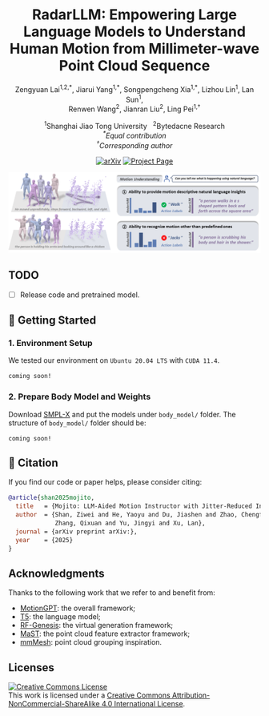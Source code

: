 <h1 align="center">RadarLLM: Empowering Large Language Models to Understand Human  Motion from Millimeter-wave Point Cloud Sequence</h1>

<p align="center">
  Zengyuan Lai</a><sup>1,2,*</sup>,
  Jiarui Yang</a><sup>1,*</sup>,
  Songpengcheng Xia</a><sup>1,*</sup>,
  Lizhou Lin</a><sup>1</sup>,
  Lan Sun</a><sup>1</sup>,
  <br>
  Renwen Wang</a><sup>2</sup>,
  Jianran Liu</a><sup>2</sup>,
  Ling Pei</a><sup>1,&dagger;</sup>
</p>
<p align="center">
  <sup>1</sup>Shanghai Jiao Tong University&nbsp;&nbsp;
  <sup>2</sup>Bytedacne Research
  <br>
  <i><sup>*</sup>Equal contribution</i>
  <br>
  <i><sup>&dagger;</sup>Corresponding author</i>
</p>
<p align="center">
  <a href="https://arxiv.org/abs/"><img src='https://img.shields.io/badge/arXiv-Paper-red?logo=arxiv&logoColor=white' alt='arXiv'></a>
  <a href='https://inowlzy.github.io/radarllm/'><img src='https://img.shields.io/badge/Project_Page-Website-green?logo=googlechrome&logoColor=white' alt='Project Page'></a>
</p>
<div align="center">
  <img width="900px" src="./assets/intro.png"/>
</div>

## TODO
- [ ] Release code and pretrained model.

## 🚀 Getting Started

### 1. Environment Setup

We tested our environment on `Ubuntu 20.04 LTS` with `CUDA 11.4`.

```bash
coming soon!
```

### 2. Prepare Body Model and Weights

Download [SMPL-X](https://smpl-x.is.tue.mpg.de/) and put the models under `body_model/` folder. The structure of `body_model/` folder should be:

```
coming soon!
```

<!-- ## 🏄‍♂️ Contributors -->

<!-- ## 📖 Citation -->
## 📖 Citation
If you find our code or paper helps, please consider citing:
```bibtex
@article{shan2025mojito,
  title   = {Mojito: LLM-Aided Motion Instructor with Jitter-Reduced Inertial Tokens},
  author  = {Shan, Ziwei and He, Yaoyu and Du, Jiashen and Zhao, Chengfeng and Zhang, Jingyan and 
             Zhang, Qixuan and Yu, Jingyi and Xu, Lan},
  journal = {arXiv preprint arXiv:},
  year    = {2025}
}
```

## Acknowledgments

Thanks to the following work that we refer to and benefit from:
- [MotionGPT](https://github.com/OpenMotionLab/MotionGPT): the overall framework;
- [T5](https://github.com/google-research/text-to-text-transfer-transformer): the language model;
- [RF-Genesis](https://github.com/Asixa/RF-Genesis): the virtual generation framework;
- [MaST](https://github.com/JohnsonSign/MaST-Pre): the point cloud feature extractor framework;
- [mmMesh](https://github.com/HavocFiXer/mmMesh): point cloud grouping inspiration.


## Licenses
<a rel="license" href="http://creativecommons.org/licenses/by-nc-sa/4.0/"><img alt="Creative Commons License" style="border-width:0" src="https://i.creativecommons.org/l/by-nc-sa/4.0/80x15.png" /></a><br />This work is licensed under a <a rel="license" href="http://creativecommons.org/licenses/by-nc-sa/4.0/">Creative Commons Attribution-NonCommercial-ShareAlike 4.0 International License</a>.